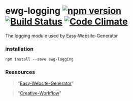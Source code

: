 # ewg-logging [![npm version](https://badge.fury.io/js/ewg-logging.svg)](https://badge.fury.io/js/ewg-logging) [![Build Status](https://travis-ci.org/easy-website-generator/ewg-logging.svg?branch=master)](https://travis-ci.org/easy-website-generator/ewg-logging) [![Code Climate](https://codeclimate.com/github/easy-website-generator/ewg-logging/badges/gpa.svg)](https://codeclimate.com/github/easy-website-generator/ewg-logging)


The logging module used by Easy-Website-Generator

### installation
``npm install --save ewg-logging``

### Ressources
> "[Easy-Website-Generator](https://github.com/easy-website-generator/)"

> "[Creative-Workflow](http://www.creative-workflow.berlin/company.html)"
